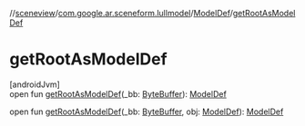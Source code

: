 //[sceneview](../../../index.md)/[com.google.ar.sceneform.lullmodel](../index.md)/[ModelDef](index.md)/[getRootAsModelDef](get-root-as-model-def.md)

# getRootAsModelDef

[androidJvm]\
open fun [getRootAsModelDef](get-root-as-model-def.md)(_bb: [ByteBuffer](https://developer.android.com/reference/kotlin/java/nio/ByteBuffer.html)): [ModelDef](index.md)

open fun [getRootAsModelDef](get-root-as-model-def.md)(_bb: [ByteBuffer](https://developer.android.com/reference/kotlin/java/nio/ByteBuffer.html), obj: [ModelDef](index.md)): [ModelDef](index.md)
